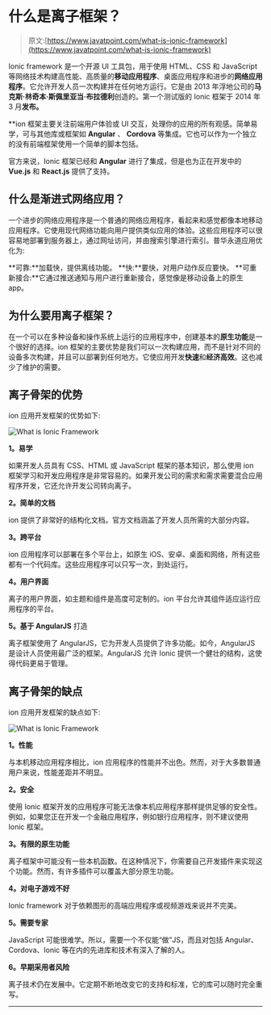 # 什么是离子框架？

> 原文:[https://www.javatpoint.com/what-is-ionic-framework](https://www.javatpoint.com/what-is-ionic-framework)

Ionic framework 是一个开源 UI 工具包，用于使用 HTML、CSS 和 JavaScript 等网络技术构建高性能、高质量的**移动应用程序**、桌面应用程序和进步的**网络应用程序**。它允许开发人员一次构建并在任何地方运行。它是由 2013 年浮地公司的**马克斯·林奇****本·斯佩里****亚当·布拉德利**创造的。第一个测试版的 Ionic 框架于 2014 年 3 月**发布。**

 **ion 框架主要关注前端用户体验或 UI 交互，处理你的应用的所有观感。简单易学，可与其他库或框架如 **Angular** 、 **Cordova** 等集成。它也可以作为一个独立的没有前端框架使用一个简单的脚本包括。

官方来说，Ionic 框架已经和 **Angular** 进行了集成，但是也为正在开发中的 **Vue.js** 和 **React.js** 提供了支持。

## 什么是渐进式网络应用？

一个进步的网络应用程序是一个普通的网络应用程序，看起来和感觉都像本地移动应用程序。它使用现代网络功能向用户提供类似应用的体验。这些应用程序可以很容易地部署到服务器上，通过网址访问，并由搜索引擎进行索引。普华永道应用优化为:

**可靠:**加载快，提供离线功能。
**快:**要快，对用户动作反应要快。
**可重新接合:**它通过推送通知与用户进行重新接合，感觉像是移动设备上的原生 app。

## 为什么要用离子框架？

在一个可以在多种设备和操作系统上运行的应用程序中，创建基本的**原生功能**是一个很好的选择。ion 框架的主要优势是我们可以一次构建应用，而不是针对不同的设备多次构建，并且可以部署到任何地方。它使应用开发**快速**和**经济高效**。这也减少了维护的需要。

## 离子骨架的优势

ion 应用开发框架的优势如下:

![What is Ionic Framework](../Images/e1d8296e8d55fb0756847d047537e9af.png)

**1。易学**

如果开发人员具有 CSS、HTML 或 JavaScript 框架的基本知识，那么使用 ion 框架学习和开发应用程序是非常容易的。如果开发公司的需求和需求需要混合应用程序开发，它还允许开发公司转向离子。

**2。简单的文档**

ion 提供了非常好的结构化文档。官方文档涵盖了开发人员所需的大部分内容。

**3。跨平台**

ion 应用程序可以部署在多个平台上，如原生 iOS、安卓、桌面和网络，所有这些都有一个代码库。这些应用程序可以只写一次，到处运行。

**4。用户界面**

离子的用户界面，如主题和组件是高度可定制的。ion 平台允许其组件适应运行应用程序的平台。

**5。基于 AngularJS** 打造

离子框架使用了 AngularJS，它为开发人员提供了许多功能。如今，AngularJS 是设计人员使用最广泛的框架。AngularJS 允许 Ionic 提供一个健壮的结构，这使得代码更易于管理。

## 离子骨架的缺点

ion 应用开发框架的缺点如下:

![What is Ionic Framework](../Images/7a815512b9d40bd3ca602b87f7962d70.png)

**1。性能**

与本机移动应用程序相比，ion 应用程序的性能并不出色。然而，对于大多数普通用户来说，性能差距并不明显。

**2。安全**

使用 Ionic 框架开发的应用程序可能无法像本机应用程序那样提供足够的安全性。例如，如果您正在开发一个金融应用程序，例如银行应用程序，则不建议使用 Ionic 框架。

**3。有限的原生功能**

离子框架中可能没有一些本机函数。在这种情况下，你需要自己开发插件来实现这个功能。然而，有许多插件可以覆盖大部分原生功能。

**4。对电子游戏不好**

Ionic framework 对于依赖图形的高端应用程序或视频游戏来说并不完美。

**5。需要专家**

JavaScript 可能很难学。所以，需要一个不仅能“做”JS，而且对包括 Angular、Cordova、Ionic 等在内的先进库和技术有深入了解的人。

**6。早期采用者风险**

离子技术仍在发展中。它定期不断地改变它的支持和标准，它的库可以随时完全重写。

* * ***
